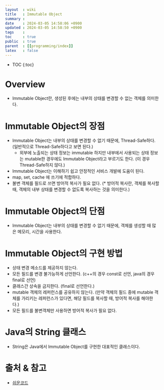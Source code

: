 ```yaml
---
layout  : wiki
title   : Immutable Object
summary : 
date    : 2024-03-05 14:58:06 +0900
updated : 2024-03-05 14:58:50 +0900
tags    : 
toc     : true
public  : true
parent  : [[programming/index]]
latex   : false
---
```

* TOC
{:toc}

# Overview
- Immutable Object란, 생성된 후에는 내부의 상태를 변경할 수 없는 객체를 의미한다.

# Immutable Object의 장점
- Immutable Object는 내부의 상태를 변경할 수 없기 때문에, Thread-Safe하다. (일반적으로 Thread-Safe하다고 보면 된다.)
    * 외부에 노출되는 상태 정보는 immutable 하지만 내부에서 사용되는 상태 정보는 mutable한 경우에도 Immutable Object라고 부르기도 한다. (이 경우 Thread-Safe하지 않다.)
- Immutable Object는 이해하기 쉽고 안정적인 서비스 개발에 도움이 된다.
- map, set, cache 에 쓰기에 적합하다.
- 불변 객체를 필드로 쓰면 방어적 복사가 필요 없다.
(* 방어적 복사란, 객체를 복사할 때, 객체의 내부 상태를 변경할 수 없도록 복사하는 것을 의미한다.)

# Immutable Object의 단점
- Immutable Object는 내부의 상태를 변경할 수 없기 때문에, 객체를 생성할 때 많은 메모리, 시간을 사용한다.

# Immutable Object의 구현 방법
- 상태 변경 메소드를 제공하지 않는다.
- 모든 필드를 변경 불가능하게 선언한다. (c++의 경우 const로 선언, java의 경우 final로 선언)
- 클래스간 상속을 금지한다. (final로 선언한다.)
- mutable 객체의 레퍼런스를 공유하지 않는다. (만약 객체의 필드 중에 mutable 객체를 가리키는 레퍼런스가 있다면, 해당 필드를 복사할 때, 방어적 복사를 해야한다.)
- 모든 필드를 불변객체만 사용하면 방어적 복사가 필요 없다.

# Java의 String 클래스
- String은 Java에서 Immutable Object를 구현한 대표적인 클래스이다.


# 출처 & 참고
- [쉬운코드](https://www.youtube.com/watch?v=EOGOJdBy2Rg&list=PLcXyemr8ZeoRRaTfapB8GMMrLMlCTN4wJ)
